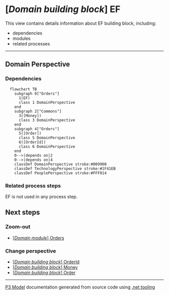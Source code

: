 ﻿
# [*Domain building block*] EF

This view contains details information about EF building block, including:
- dependencies
- modules
- related processes  

---



## Domain Perspective


### Dependencies

```mermaid
  flowchart TB
    subgraph 0["Orders"]
      1(EF)
      class 1 DomainPerspective
    end
    subgraph 2["Commons"]
      3([Money])
      class 3 DomainPerspective
    end
    subgraph 4["Orders"]
      5([Order])
      class 5 DomainPerspective
      6([OrderId])
      class 6 DomainPerspective
    end
    0-->|depends on|2
    0-->|depends on|4
    classDef DomainPerspective stroke:#009900
    classDef TechnologyPerspective stroke:#1F41EB
    classDef PeoplePerspective stroke:#FFF014
```

### Related process steps

EF is not used in any process step.  

## Next steps


### Zoom-out

- [[*Domain module*] Orders](../../../Modules/Sales/Orders/Orders.md)

### Change perspective

- [[*Domain building block*] OrderId](OrderId.md)
- [[*Domain building block*] Money](../Commons/Money.md)
- [[*Domain building block*] Order](Order.md)

---

[P3 Model](https://github.com/P3-model/P3-model) documentation generated from source code using [.net tooling](https://github.com/P3-model/P3-model-dotnet)